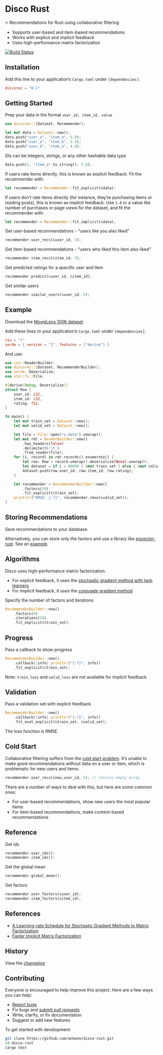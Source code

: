 # Disco Rust

:fire: Recommendations for Rust using collaborative filtering

- Supports user-based and item-based recommendations
- Works with explicit and implicit feedback
- Uses high-performance matrix factorization

[![Build Status](https://github.com/ankane/disco-rust/workflows/build/badge.svg?branch=master)](https://github.com/ankane/disco-rust/actions)

## Installation

Add this line to your application’s `Cargo.toml` under `[dependencies]`:

```toml
discorec = "0.1"
```

## Getting Started

Prep your data in the format `user_id, item_id, value`

```rust
use discorec::{Dataset, Recommender};

let mut data = Dataset::new();
data.push("user_a", "item_a", 5.0);
data.push("user_a", "item_b", 3.5);
data.push("user_b", "item_a", 4.0);
```

IDs can be integers, strings, or any other hashable data type

```rust
data.push(1, "item_a".to_string(), 5.0);
```

If users rate items directly, this is known as explicit feedback. Fit the recommender with:

```rust
let recommender = Recommender::fit_explicit(&data);
```

If users don’t rate items directly (for instance, they’re purchasing items or reading posts), this is known as implicit feedback. Use `1.0` or a value like number of purchases or page views for the dataset, and fit the recommender with:

```rust
let recommender = Recommender::fit_implicit(&data);
```

Get user-based recommendations - “users like you also liked”

```rust
recommender.user_recs(&user_id, 5);
```

Get item-based recommendations - “users who liked this item also liked”

```rust
recommender.item_recs(&item_id, 5);
```

Get predicted ratings for a specific user and item

```rust
recommender.predict(&user_id, &item_id);
```

Get similar users

```rust
recommender.similar_users(&user_id, 5);
```

## Example

Download the [MovieLens 100K dataset](https://grouplens.org/datasets/movielens/100k/).

Add these lines to your application’s `Cargo.toml` under `[dependencies]`:

```toml
csv = "1"
serde = { version = "1", features = ["derive"] }
```

And use:

```rust
use csv::ReaderBuilder;
use discorec::{Dataset, RecommenderBuilder};
use serde::Deserialize;
use std::fs::File;

#[derive(Debug, Deserialize)]
struct Row {
    user_id: i32,
    item_id: i32,
    rating: f32,
}

fn main() {
    let mut train_set = Dataset::new();
    let mut valid_set = Dataset::new();

    let file = File::open("u.data").unwrap();
    let mut rdr = ReaderBuilder::new()
        .has_headers(false)
        .delimiter(b'\t')
        .from_reader(file);
    for (i, record) in rdr.records().enumerate() {
        let row: Row = record.unwrap().deserialize(None).unwrap();
        let dataset = if i < 80000 { &mut train_set } else { &mut valid_set };
        dataset.push(row.user_id, row.item_id, row.rating);
    }

    let recommender = RecommenderBuilder::new()
        .factors(20)
        .fit_explicit(&train_set);
    println!("RMSE: {:?}", recommender.rmse(&valid_set));
}
```

## Storing Recommendations

Save recommendations to your database.

Alternatively, you can store only the factors and use a library like [pgvector-rust](https://github.com/pgvector/pgvector-rust). See an [example](https://github.com/pgvector/pgvector-rust/blob/master/examples/disco/src/main.rs).

## Algorithms

Disco uses high-performance matrix factorization.

- For explicit feedback, it uses the [stochastic gradient method with twin learners](https://www.csie.ntu.edu.tw/~cjlin/papers/libmf/mf_adaptive_pakdd.pdf)
- For implicit feedback, it uses the [conjugate gradient method](https://www.benfrederickson.com/fast-implicit-matrix-factorization/)

Specify the number of factors and iterations

```rust
RecommenderBuilder::new()
    .factors(8)
    .iterations(20)
    .fit_explicit(&train_set);
```

## Progress

Pass a callback to show progress

```rust
RecommenderBuilder::new()
    .callback(|info| println!("{:?}", info))
    .fit_explicit(&train_set);
```

Note: `train_loss` and `valid_loss` are not available for implicit feedback

## Validation

Pass a validation set with explicit feedback

```rust
RecommenderBuilder::new()
    .callback(|info| println!("{:?}", info))
    .fit_eval_explicit(&train_set, &valid_set);
```

The loss function is RMSE

## Cold Start

Collaborative filtering suffers from the [cold start problem](https://en.wikipedia.org/wiki/Cold_start_(recommender_systems)). It’s unable to make good recommendations without data on a user or item, which is problematic for new users and items.

```rust
recommender.user_recs(&new_user_id, 5); // returns empty array
```

There are a number of ways to deal with this, but here are some common ones:

- For user-based recommendations, show new users the most popular items
- For item-based recommendations, make content-based recommendations

## Reference

Get ids

```rust
recommender.user_ids();
recommender.item_ids();
```

Get the global mean

```rust
recommender.global_mean();
```

Get factors

```rust
recommender.user_factors(&user_id);
recommender.item_factors(&item_id);
```

## References

- [A Learning-rate Schedule for Stochastic Gradient Methods to Matrix Factorization](https://www.csie.ntu.edu.tw/~cjlin/papers/libmf/mf_adaptive_pakdd.pdf)
- [Faster Implicit Matrix Factorization](https://www.benfrederickson.com/fast-implicit-matrix-factorization/)

## History

View the [changelog](https://github.com/ankane/disco-rust/blob/master/CHANGELOG.md)

## Contributing

Everyone is encouraged to help improve this project. Here are a few ways you can help:

- [Report bugs](https://github.com/ankane/disco-rust/issues)
- Fix bugs and [submit pull requests](https://github.com/ankane/disco-rust/pulls)
- Write, clarify, or fix documentation
- Suggest or add new features

To get started with development:

```sh
git clone https://github.com/ankane/disco-rust.git
cd disco-rust
cargo test
```
